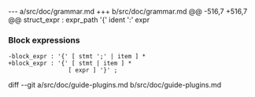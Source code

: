 --- a/src/doc/grammar.md
+++ b/src/doc/grammar.md
@@ -516,7 +516,7 @@ struct_expr : expr_path '{' ident ':' expr
 ### Block expressions
 
 ```antlr
-block_expr : '{' [ stmt ';' | item ] *
+block_expr : '{' [ stmt | item ] *
                  [ expr ] '}' ;
 ```
 
diff --git a/src/doc/guide-plugins.md b/src/doc/guide-plugins.md
